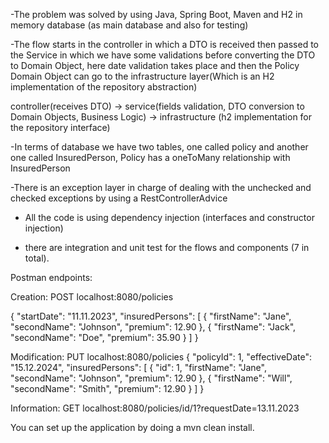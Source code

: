 -The problem was solved by using Java, Spring Boot, Maven and H2 in memory database (as main database and also for testing)

-The flow starts in the controller in which a DTO is received 
then passed to the Service in which we have some validations before converting the DTO to Domain Object,
here date validation takes place and then the Policy Domain Object can go to the infrastructure layer(Which is an H2 implementation of the repository abstraction)

controller(receives DTO) -> service(fields validation, DTO conversion to Domain Objects, Business Logic) -> infrastructure (h2 implementation 
for the repository interface)


-In terms of database we have two tables, one called policy and another one called InsuredPerson, Policy has a oneToMany relationship with InsuredPerson

-There is an exception layer in charge of dealing with the unchecked and checked exceptions by using a RestControllerAdvice

- All the code is using dependency injection (interfaces and constructor injection)

- there are integration and unit test for the flows and components (7 in total).


Postman endpoints:

Creation:
POST localhost:8080/policies

{
"startDate": "11.11.2023",
"insuredPersons": [
{
"firstName": "Jane",
"secondName": "Johnson",
"premium": 12.90
},
{
"firstName": "Jack",
"secondName": "Doe",
"premium": 35.90
}
]
}

Modification:
PUT localhost:8080/policies
{
"policyId": 1,
"effectiveDate": "15.12.2024",
"insuredPersons": [
{
"id": 1,
"firstName": "Jane",
"secondName": "Johnson",
"premium": 12.90
},
{
"firstName": "Will",
"secondName": "Smith",
"premium": 12.90
}
]
}

Information:
GET localhost:8080/policies/id/1?requestDate=13.11.2023

You can set up the application by doing a mvn clean install.

